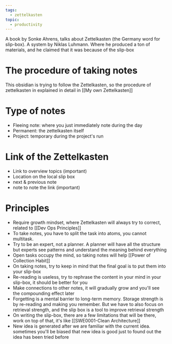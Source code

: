 ```yaml
---
tags:
  - zettelkasten
topic:
  - productivity
---
```

A book by Sonke Ahrens, talks about Zettelkasten (the Germany word for slip-box). A system by Niklas Luhmann. Where he produced a ton of materials, and he claimed that it was because of the slip-box
# The procedure of taking notes
This obsidian is trying to follow the Zettelkasten, so the procedure of zettelkasten in explained in detail in [[My own Zettelkasten]]
# Type of notes
- Fleeing note: where you just immediately note during the day
- Permanent: the zettelkasten itself
- Project: temporary during the project's run
# Link of the Zettelkasten
- Link to overview topics (important) 
- Location on the local slip box
- next & previous note
- note to note the link (important)
# Principles
- Require growth mindset, where Zettelkasten will always try to correct, related to [[Dev Ops Principles]]
- To take notes, you have to split the task into atoms, you cannot multitask. 
- Try to be an expert, not a planner. A planner will have all the structure but experts see patterns and understand the meaning behind everything
- Open tasks occupy the mind, so taking notes will help [[Power of Collection Habit]]
- On taking notes, try to keep in mind that the final goal is to put them into your slip-box
- Re-reading is useless, try to rephrase the content in your mind in your slip-box, it should be better for you
- Make connections to other notes, it will gradually grow and you'll see the compounding effect later
- Forgetting is a mental barrier to long-term memory. Storage strength is by re-reading and making you remember. But we have to also focus on retrieval strength, and the slip box is a tool to improve retrieval strength
- On writing the slip-box, there are a few limitations that will be there, work on top of that, it's like [[SWE0001-Clean Architecture]]
- New idea is generated after we are familiar with the current idea. sometimes you'll be biased that new idea is good just to found out the idea has been tried before